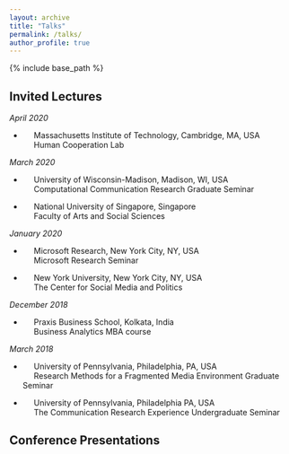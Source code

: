 ```yaml
---
layout: archive
title: "Talks"
permalink: /talks/
author_profile: true
---
```


{% include base_path %}

## Invited Lectures
*April 2020*<br>
* &nbsp;&nbsp;&nbsp;&nbsp;&nbsp;Massachusetts Institute of Technology, Cambridge, MA, USA<br>
&nbsp;&nbsp;&nbsp;&nbsp;&nbsp;Human Cooperation Lab<br>

*March 2020*<br>
* &nbsp;&nbsp;&nbsp;&nbsp;&nbsp;University of Wisconsin-Madison, Madison, WI, USA<br>
&nbsp;&nbsp;&nbsp;&nbsp;&nbsp;Computational Communication Research Graduate Seminar<br>

* &nbsp;&nbsp;&nbsp;&nbsp;&nbsp;National University of Singapore, Singapore<br>
&nbsp;&nbsp;&nbsp;&nbsp;&nbsp;Faculty of Arts and Social Sciences<br>

*January 2020*<br>
* &nbsp;&nbsp;&nbsp;&nbsp;&nbsp;Microsoft Research, New York City, NY, USA<br>
&nbsp;&nbsp;&nbsp;&nbsp;&nbsp;Microsoft Research Seminar

* &nbsp;&nbsp;&nbsp;&nbsp;&nbsp;New York University, New York City, NY, USA<br>
&nbsp;&nbsp;&nbsp;&nbsp;&nbsp;The Center for Social Media and Politics<br>

*December 2018*<br>
* &nbsp;&nbsp;&nbsp;&nbsp;&nbsp;Praxis Business School, Kolkata, India<br>
&nbsp;&nbsp;&nbsp;&nbsp;&nbsp;Business Analytics MBA course

*March 2018*<br>
* &nbsp;&nbsp;&nbsp;&nbsp;&nbsp;University of Pennsylvania, Philadelphia, PA, USA<br>
&nbsp;&nbsp;&nbsp;&nbsp;&nbsp;Research Methods for a Fragmented Media Environment Graduate Seminar<br>

* &nbsp;&nbsp;&nbsp;&nbsp;&nbsp;University of Pennsylvania, Philadelphia PA, USA<br>
&nbsp;&nbsp;&nbsp;&nbsp;&nbsp;The Communication Research Experience Undergraduate Seminar


## Conference Presentations